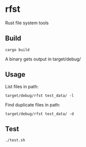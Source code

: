 rfst
====

Rust file system tools

Build
-----

```
cargo build
```

A binary gets output in target/debug/

Usage
-----

List files in path:
```
target/debug/rfst test_data/ -l
```

Find duplicate files in path:
```
target/debug/rfst test_data/ -d
```

Test
----

```
./test.sh
```
